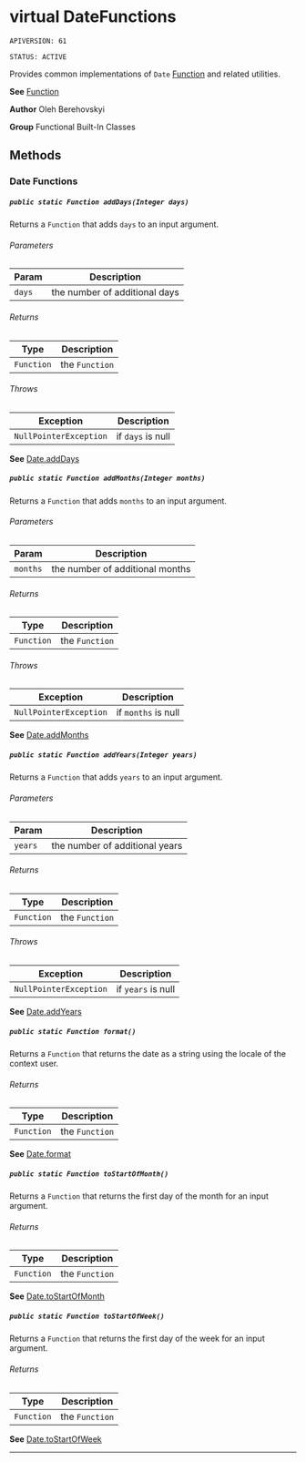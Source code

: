 # virtual DateFunctions

`APIVERSION: 61`

`STATUS: ACTIVE`

Provides common implementations of `Date` [Function](/docs/Functional-Abstract-Classes/Function.md)
and related utilities.


**See** [Function](/docs/Functional-Abstract-Classes/Function.md)


**Author** Oleh Berehovskyi


**Group** Functional Built-In Classes

## Methods
### Date Functions
##### `public static Function addDays(Integer days)`

Returns a `Function` that adds `days` to an input argument.

###### Parameters

|Param|Description|
|---|---|
|`days`|the number of additional days|

###### Returns

|Type|Description|
|---|---|
|`Function`|the `Function`|

###### Throws

|Exception|Description|
|---|---|
|`NullPointerException`|if `days` is null|


**See** [Date.addDays](Date.addDays)

##### `public static Function addMonths(Integer months)`

Returns a `Function` that adds `months` to an input argument.

###### Parameters

|Param|Description|
|---|---|
|`months`|the number of additional months|

###### Returns

|Type|Description|
|---|---|
|`Function`|the `Function`|

###### Throws

|Exception|Description|
|---|---|
|`NullPointerException`|if `months` is null|


**See** [Date.addMonths](Date.addMonths)

##### `public static Function addYears(Integer years)`

Returns a `Function` that adds `years` to an input argument.

###### Parameters

|Param|Description|
|---|---|
|`years`|the number of additional years|

###### Returns

|Type|Description|
|---|---|
|`Function`|the `Function`|

###### Throws

|Exception|Description|
|---|---|
|`NullPointerException`|if `years` is null|


**See** [Date.addYears](Date.addYears)

##### `public static Function format()`

Returns a `Function` that returns the date as a string using the locale of the context user.

###### Returns

|Type|Description|
|---|---|
|`Function`|the `Function`|


**See** [Date.format](Date.format)

##### `public static Function toStartOfMonth()`

Returns a `Function` that returns the first day of the month for an input argument.

###### Returns

|Type|Description|
|---|---|
|`Function`|the `Function`|


**See** [Date.toStartOfMonth](Date.toStartOfMonth)

##### `public static Function toStartOfWeek()`

Returns a `Function` that returns the first day of the week for an input argument.

###### Returns

|Type|Description|
|---|---|
|`Function`|the `Function`|


**See** [Date.toStartOfWeek](Date.toStartOfWeek)

---

